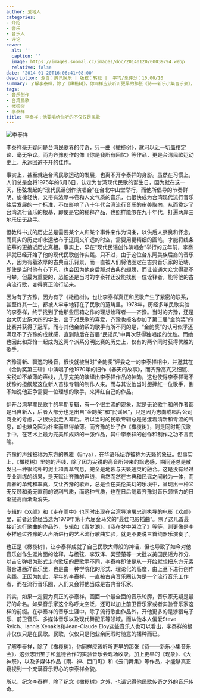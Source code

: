 ```yaml
---
author: 爱地人
categories:
- 介绍
- 音乐
- 音乐人
- 评论
cover:
  alt: ''
  caption: ''
  image: https://images.soomal.cc/images/doc/20140120/00039794.webp
  relative: false
date: '2014-01-20T16:06:41+08:00'
description: 源自：腾讯娱乐 | 版权：转载 |  平均/总评分：10.00/10
summary: 了解李泰祥，除了《橄榄树》，你同样应该听听更早的那张《待――新乐小集音乐会》，这张志田笙子和蓝德合作的实验音乐会现场收录，加上更早的《现象》、《大神祭》，以及多媒体作品《雨、禅、西门町》和《云门舞集》等作品，才能够真正窥视到一个充满音乐野心的李泰祥全貌……
tags:
- 音乐创作
- 台湾民歌
- 橄榄树
- 李泰祥
title: 李泰祥：他要唱给你听的不仅仅是民歌
---
```


![李泰祥](https://images.soomal.cc/images/doc/20140120/00039794.webp)





李泰祥毫无疑问是台湾民歌界的传奇，只一曲《橄榄树》，就可以让一切盖棺定论、毫无争议。而为齐豫创作的像《你是我所有回忆》等作品，更是台湾民歌运动史上，永远回避不开的佳作。

事实上，甚至就连台湾民歌运动的发展，也离不开李泰祥的身影。虽然在习惯上，人们总是会将1975年的6月6日，认定为台湾现代民歌的诞生日，因为就在这一天，杨弦发起的“现代民谣创作演唱会”在台北中山堂举行，而他所倡导的节奏鲜明、旋律轻快，又带有浓厚书卷和人文气质的音乐，也很快成为台湾现代流行音乐往后发展的一个标准，不仅影响了八十年代台湾流行音乐的审美取向，从而奠定了台湾流行音乐的根基，即使是它的稀释产品，也照样能够在九十年代，打遍两岸三地乐坛无敌手。

但教科书式的历史总是需要某个人和某个事件来作为词条，以供后人祭奠和怀念。而真实的历史却永远散布于辽阔又旷远的时空，需要用更精细的画笔，才能将线条临摹的更接近历史真相。事实上，早在“现代民谣创作演唱会”举行的五年前，李泰祥就已经开始了他的现代民歌创作实践。只不过，由于这位台东阿美族后裔的音乐人，因为有着浓厚的古典音乐背景，而一直被人们将他圈定在古典音乐家的范畴，即使是当时他有心下凡，也会因为他身后那对古典的翅膀，而让普通大众觉得高不可攀。但最为重要的，恐怕还是当时的李泰祥还没能找到一位诠释者，能将他的古典流行歌，变得真正流行起来。

因为有了齐豫，因为有了《橄榄树》，也让李泰祥真正和民歌产生了紧密的联系，甚至终其一生，都被人牢牢地钉在了民歌的范畴里。1978年，历经多年民歌实验的李泰祥，终于找到了他那些压箱之作的理想诠释者――齐豫。当时的齐豫，还是台大历史系大四的学生，出于对民歌的喜爱，齐豫也报名参加了第二届“金韵奖”的比赛并获得了冠军。而与其他金韵系的歌手有所不同的是，“金韵奖”的认可似乎还满足不了齐豫的成就感，直到随后在首届“民谣风”中再次获得独唱组的优胜。而她也因此和郑怡一起成为这两个派系分明比赛的历史上，仅有的两个同时获得优胜的歌手。

齐豫清新、飘逸的嗓音，很快就被当时“金韵奖”评委之一的李泰祥相中，并邀其在《金韵奖第三辑》中演唱了他1970年的旧作《春天的故事》，而齐豫高亢又细腻、尖锐却不单薄的声线，几乎完美的演绎出李泰祥作品的神韵，这也使得李泰祥毫不犹豫的担纲起这位新人首张专辑的制作人来。而与其说他当时想捧红一位歌手，倒不如说他正争需要一位理想的歌手，来捧红自己的作品。

翻开台湾早期民歌手的早期专辑，有一个很主流的现象，就是无论歌手和创作者都是出自新人，后者大部分也是出自“金韵奖”和“民谣风”，只是因为志向或唱片公司商业的考虑，才很快就走入幕后。所以当时的民歌专辑总是荡漾着清新和青涩的气息，却也难免因为朴实而显得单薄。而齐豫的处子作《橄榄树》，则是同时期民歌手中，在艺术上最为完美和成熟的一张作品，其中李泰祥的创作和制作之功不言而喻。

齐豫的声线被称为东方的恩雅（Enya），在华语乐坛亦被称为天籁的象征。但事实上，《橄榄树》里她的声线，除了因为尖锐的高音所带来的飘逸感，期间还总是散发出一种很纯朴的泥土和青草气息，完全是地簌与天簌通灵的融合。这是没有经过专业训练的结果，是天赋让齐豫的声线，自然而然在古典和民谣之间融为一体，而青春的单纯和率真，又让齐豫的歌声，总是会在美伦美幻的乐境中，呈现出一种义无反顾和勇无直前的锐利气质，而这种气质，也在日后随着齐豫对音乐领悟力的日渐提高而渐渐消失。

专辑的《欢颜》和《走在雨中》也同时出现在台湾导演屠忠训执导的电影《欢颜》里，前者还曾经当选为1979年第十六届金马奖的“最佳电影插曲”。除了这几首最接近流行歌曲的作品外，专辑如《青梦湖》、《我在梦中哭泣了》等等，则更像是李泰祥通过齐豫的人声所进行的艺术流行歌曲实验，就更不要说三首纯器乐演奏了。

也正是《橄榄树》，让李泰祥成就了自己民歌大师般的神话，但也导致了如今对他音乐创作生涯片面的诠释。与杨弦、李双泽、吴楚楚等一大批以美国民谣为养分、以吉它弹唱为形式走向歌坛的民歌手不同，李泰祥即使是从一开始就想把东方元素融合进西洋音乐里，也是由一种学院化的形式、理论化的高度，由上至下进行创作实践。正因为如此，早年的李泰祥，一直被古典音乐圈认为是一个流行音乐工作者，而在流行音乐圈，人们又会将他当成是古典音乐家。

其实，如果一定要为真正的李泰祥，画面一个最全面的音乐轮廓，音乐家无疑是最好的命名。如果音乐家这个称呼太空泛，还可以加上前卫音乐家或者实验音乐家这样的前缀。在李泰祥的音乐生涯中，除了流行歌曲作品外，开他更多的是涉猎电子乐、前卫音乐、多媒体音乐以及现代舞配乐等领域。而从他本人偏爱Steve Reich、Iannis Xenakis和Jean-Claude Eloy这些音乐人也可以看出，李泰祥的根非仅仅只是在民歌。民歌，仅仅只是他业余闲瑕时随意的播种而已。

了解李泰祥，除了《橄榄树》，你同样应该听听更早的那张《待――新乐小集音乐会》，这张志田笙子和蓝德合作的实验音乐会现场收录，加上更早的《现象》、《大神祭》，以及多媒体作品《雨、禅、西门町》和《云门舞集》等作品，才能够真正窥视到一个充满音乐野心的李泰祥全貌。

所以，纪念李泰祥，除了纪念《橄榄树》之外，也请记得他民歌传奇之外的音乐传奇。
